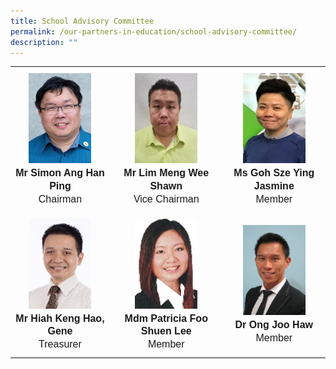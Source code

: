 ```yaml
---
title: School Advisory Committee
permalink: /our-partners-in-education/school-advisory-committee/
description: ""
---
```

<table>
   <tr>
      <th style="padding:10px 5px;vertical-align:middle;line-height:1.3;font-size:16px;font-family:Arial;text-align:center;font-weight:normal"><img src="/images/Our%20Partners%20in%20Education/Simon%20Ang%20Han%20Ping.png" style="width:100px"><br><b>Mr Simon Ang Han Ping</b><br>Chairman</th>
      <th style="padding:10px 5px;vertical-align:middle;line-height:1.3; font-size:16px;font-family:Arial; text-align:center;font-weight:normal"><img src="/images/Our%20Partners%20in%20Education/Lim%20Meng%20Wee%20Shaun.png" style="width:100px"><br><b>Mr Lim Meng Wee Shawn</b><br>Vice Chairman</th>
      <th style="padding:10px 5px;vertical-align:middle;line-height:1.3;font-size:16px;font-family:Arial;text-align:center;font-weight:normal"><img src="/images/Our%20Partners%20in%20Education/Goh%20Sze%20Ying%20Jasmine.png" style="width:100px"><br><b>Ms Goh Sze Ying Jasmine</b><br>Member</th>
   </tr>
   <tr>
      <td style="padding:10px 5px;vertical-align:middle;line-height:1.3;font-size:16px;font-family:Arial; text-align:center;"><img src="/images/Our%20Partners%20in%20Education/Hiang%20Keng%20Hao%20Gene.png" style="width:100px"><br><b>Mr Hiah Keng Hao, Gene</b><br>Treasurer</td>
      <td style="padding:10px 5px;vertical-align:middle;line-height:1.3;font-size:16px;font-family:Arial;text-align:center;"><img src="/images/Our%20Partners%20in%20Education/Patricia%20Foo%20Shuen%20Lee.png" style="width:100px"><br><b>Mdm Patricia Foo Shuen Lee</b><br>Member</td>
      <td style="padding:10px 5px; vertical-align:middle; line-height:1.3; font-size:16px; font-family:Arial; text-align:center;"><img src="/images/Our%20Partners%20in%20Education/Ong_Joo_Haw.jpg" style="width:100px"><br><b>Dr Ong Joo Haw</b><br>Member</td>
   </tr>
</table>